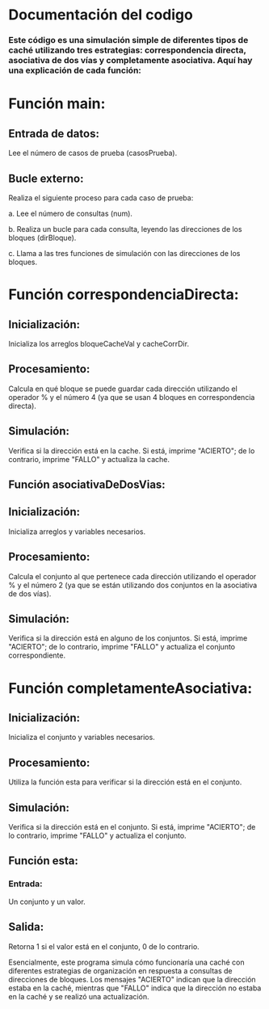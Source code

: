 # Documentación del codigo
### Este código es una simulación simple de diferentes tipos de caché utilizando tres estrategias: correspondencia directa, asociativa de dos vías y completamente asociativa. Aquí hay una explicación de cada función:

# Función main:
## Entrada de datos: 
Lee el número de casos de prueba (casosPrueba).

## Bucle externo: 
Realiza el siguiente proceso para cada caso de prueba:

a. Lee el número de consultas (num).

b. Realiza un bucle para cada consulta, leyendo las direcciones de los bloques (dirBloque).

c. Llama a las tres funciones de simulación con las direcciones de los bloques.

# Función correspondenciaDirecta:
## Inicialización: 
Inicializa los arreglos bloqueCacheVal y cacheCorrDir.
## Procesamiento: 
Calcula en qué bloque se puede guardar cada dirección utilizando el operador % y el número 4 (ya que se usan 4 bloques en correspondencia directa).

## Simulación:
 Verifica si la dirección está en la cache. Si está, imprime "ACIERTO"; de lo contrario, imprime "FALLO" y actualiza la cache.

## Función asociativaDeDosVias:
## Inicialización: 
Inicializa arreglos y variables necesarios.

## Procesamiento: 
Calcula el conjunto al que pertenece cada dirección utilizando el operador % y el número 2 (ya que se están utilizando dos conjuntos en la asociativa de dos vías).

## Simulación:
 Verifica si la dirección está en alguno de los conjuntos. Si está, imprime "ACIERTO"; de lo contrario, imprime "FALLO" y actualiza el conjunto correspondiente.

# Función completamenteAsociativa:
## Inicialización: 
Inicializa el conjunto y variables necesarios.

## Procesamiento:
 Utiliza la función esta para verificar si la
 dirección está en el conjunto.
## Simulación: 
Verifica si la dirección está en el conjunto. Si está, imprime "ACIERTO"; de lo contrario, imprime "FALLO" y actualiza el conjunto.
## Función esta:
### Entrada: 
Un conjunto y un valor.
## Salida: 
Retorna 1 si el valor está en el conjunto, 0 de lo contrario.

Esencialmente, este programa simula cómo funcionaría una caché con diferentes estrategias de organización en respuesta a consultas de direcciones de bloques. Los mensajes "ACIERTO" indican que la dirección estaba en la caché, mientras que "FALLO" indica que la dirección no estaba en la caché y se realizó una actualización. 